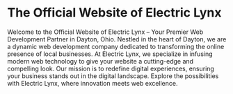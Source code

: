 # The Official Website of Electric Lynx

Welcome to the Official Website of Electric Lynx – Your Premier Web Development Partner in Dayton, Ohio. Nestled in the heart of Dayton, we are a dynamic web development company dedicated to transforming the online presence of local businesses. At Electric Lynx, we specialize in infusing modern web technology to give your website a cutting-edge and compelling look. Our mission is to redefine digital experiences, ensuring your business stands out in the digital landscape. Explore the possibilities with Electric Lynx, where innovation meets web excellence.
